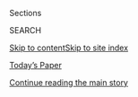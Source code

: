 <div id="app">

<div>

<div class="NYTAppHideMasthead css-1r6wvpq e1suatyy0">

<div class="section css-ui9rw0 e1suatyy2">

<div class="css-eph4ug er09x8g0">

<div class="css-6n7j50">

</div>

<span class="css-1dv1kvn">Sections</span>

<div class="css-10488qs">

<span class="css-1dv1kvn">SEARCH</span>

</div>

[Skip to content](#site-content)[Skip to site
index](#site-index)

</div>

<div class="css-10698na e1huz5gh0">

</div>

</div>

<div id="masthead-bar-one" class="section hasLinks css-15hmgas e1csuq9d3">

<div class="css-uqyvli e1csuq9d0">

</div>

<div class="css-1uqjmks e1csuq9d1">

</div>

<div class="css-9e9ivx">

[](https://myaccount.nytimes.com/auth/login?response_type=cookie&client_id=vi)

</div>

<div class="css-1bvtpon e1csuq9d2">

[Today’s Paper](https://www.nytimes.com/section/todayspaper)

</div>

</div>

</div>

</div>

<div data-aria-hidden="false">

<div id="site-content" data-role="main">

<div id="top-wrapper" class="css-15p45cc eaca97t0" type="top">

<div id="top-slug" class="css-19x0jxb eaca97t1" hidden="">

Advertisement

</div>

[Continue reading the main
story](#after-top)

<div class="ad top-wrapper" style="text-align:center;height:100%;display:block;min-height:90px">

<div id="top" class="place-ad" data-position="top" data-size-key="top">

</div>

</div>

<div id="after-top">

</div>

</div>

<div id="byline" class="section css-15h4p1b e9abtgs0">

<div class="css-1j21atc e1svk9qx1">

<div class="css-nfcc9b e1svk9qx3">

<div class="css-vl9dhg e1svk9qx5">

<div class="css-1nrhkj6 e1svk9qx6">

# Gia Kourlas

</div>

## <span></span>

Gia Kourlas is the dance critic of The New York Times.

</div>

</div>

</div>

<div>

<div id="mid1-wrapper" class="css-1mn4oms eaca97t0" type="rank">

<div id="mid1-slug" class="css-1tag3rd eaca97t1">

Advertisement

</div>

[Continue reading the main
story](#after-mid1)

<div id="mid1" class="ad mid1-wrapper" style="text-align:center;height:100%;display:block">

</div>

<div id="after-mid1">

</div>

</div>

</div>

<div class="css-185go5a e1o5byef0">

<div class="css-15cbhtu">

  - [Latest](#stream-panel)
  - <span class="css-6n7j50">Search</span>
    <div class="control">
    <div class="label-container css-1dv1kvn">
    Search
    </div>
    <div class="css-wm4t3d">
    **<span id="clear-search-input" class="css-1dv1kvn">Clear this text
    input</span>
    </div>
    </div>
    <span class="css-1iovbfw"></span>

<div id="stream-panel" class="section css-8msx5b e1jz0cab1">

<div class="css-13mho3u">

1.  
    
    <div class="css-1cp3ece">
    
    <div class="css-1l4spti">
    
    [](/2020/07/31/arts/music/beyonce-black-is-king.html)
    
    <div class="css-79elbk">
    
    ![](https://static01.nyt.com/images/2020/08/03/arts/31beyonce7/31beyonce7-thumbWide.jpg?quality=75&auto=webp&disable=upscale)
    
    </div>
    
    ## Beyoncé’s ‘Black Is King’: Let’s Discuss
    
    Six critics on the visual album rooted in her “Lion King”-inspired
    record “The Gift,” a grand statement of African-diaspora pride and
    creative power.
    
    <div class="css-1nqbnmb ea5icrr0">
    
    By <span class="css-1n7hynb">Jason Farago, Vanessa Friedman, Gia
    Kourlas, Wesley Morris, Jon Pareles <span>and</span> Salamishah
    Tillet</span>
    
    </div>
    
    </div>
    
    <div class="css-1lc2l26 e1xfvim33">
    
    </div>
    
    </div>

2.  
    
    <div class="css-1cp3ece">
    
    <div class="css-1l4spti">
    
    [](/2020/07/28/arts/dance/beach-sessions-rockaway-tiktok.html)
    
    <div class="css-79elbk">
    
    ![](https://static01.nyt.com/images/2020/07/29/arts/28beach-sessions-1/28beach-sessions-1-thumbWide.jpg?quality=75&auto=webp&disable=upscale)
    
    </div>
    
    ## Trading Sand and Sea for TikTok Challenges
    
    This year Beach Sessions, the annual series at Rockaway Beach, will
    be dance challenges using scores created by contemporary
    choreographers.
    
    <div class="css-1nqbnmb ea5icrr0">
    
    By <span class="css-1n7hynb">Gia
    Kourlas</span>
    
    </div>
    
    </div>
    
    <div class="css-1lc2l26 e1xfvim33">
    
    </div>
    
    </div>

3.  
    
    <div class="css-1cp3ece">
    
    <div class="css-1l4spti">
    
    [](/2020/07/24/arts/dance/safety-protocols-dance-coronavirus.html)
    
    <div class="css-79elbk">
    
    ![](https://static01.nyt.com/images/2020/07/25/arts/24dancing-opening-1/24dancing-opening-1-thumbWide.png?quality=75&auto=webp&disable=upscale)
    
    </div>
    
    ### <span class="css-m70j1g">Critic’s Notebook</span>
    
    ## There’s No Social Distancing for Dancers. How Can the Show Go On?
    
    Dance, perhaps more than other disciplines, faces an uphill battle
    with the challenges presented by Covid-19. Our critic votes for
    patience.
    
    <div class="css-1nqbnmb ea5icrr0">
    
    By <span class="css-1n7hynb">Gia
    Kourlas</span>
    
    </div>
    
    </div>
    
    <div class="css-1lc2l26 e1xfvim33">
    
    </div>
    
    </div>

4.  
    
    <div class="css-1cp3ece">
    
    <div class="css-1l4spti">
    
    [](/2020/07/24/arts/dance/jason-rodriguez-vogue-pose.html)
    
    <div class="css-79elbk">
    
    ![](https://static01.nyt.com/images/2020/07/26/arts/26JASON-RODRIGUEZ-1/26JASON-RODRIGUEZ-1-thumbWide.jpg?quality=75&auto=webp&disable=upscale)
    
    </div>
    
    ### <span class="css-m70j1g">\#SpeakingIndAnce</span>
    
    ## Jason Rodriguez’s Vogue Family Values: Positivity, Trust, Love
    
    The dancer and choreographer strives to empower a generation: “If
    you’re not expressing your most confident self, you’re not voguing.”
    
    <div class="css-1nqbnmb ea5icrr0">
    
    By <span class="css-1n7hynb">Gia
    Kourlas</span>
    
    </div>
    
    </div>
    
    <div class="css-1lc2l26 e1xfvim33">
    
    </div>
    
    </div>

5.  
    
    <div class="css-1cp3ece">
    
    <div class="css-1l4spti">
    
    [](/2020/07/07/arts/dance/school-of-american-ballet-workshop-performances.html)
    
    <div class="css-79elbk">
    
    ![](https://static01.nyt.com/images/2020/07/08/arts/07virtual-SAB-1/07virtual-SAB-1-thumbWide.jpg?quality=75&auto=webp&disable=upscale)
    
    </div>
    
    ## School of American Ballet’s Gutsy Kids: ‘They Just Have to Dance’
    
    The school is swapping its Workshop Performances for a stream of
    past treasures. It’s a chance to rewatch (and rewind).
    
    <div class="css-1nqbnmb ea5icrr0">
    
    By <span class="css-1n7hynb">Gia
    Kourlas</span>
    
    </div>
    
    </div>
    
    <div class="css-1lc2l26 e1xfvim33">
    
    </div>
    
    </div>

6.  
    
    <div class="css-1cp3ece">
    
    <div class="css-1l4spti">
    
    [](/2020/06/30/arts/dance/haim-dance-videos.html)
    
    <div class="css-79elbk">
    
    ![](https://static01.nyt.com/images/2020/07/01/arts/30haim-dancing-1/30haim-dancing-1-thumbWide.jpg?quality=75&auto=webp&disable=upscale)
    
    </div>
    
    ## Moving the Haim Way: ‘We Love Feeling in Our Bodies’
    
    The Haim sisters are great at walking. Now, get ready to see them
    run. The band’s new album, “Women in Music Pt. III,” keeps up the
    dancing beat.
    
    <div class="css-1nqbnmb ea5icrr0">
    
    By <span class="css-1n7hynb">Gia
    Kourlas</span>
    
    </div>
    
    </div>
    
    <div class="css-1lc2l26 e1xfvim33">
    
    </div>
    
    </div>

7.  
    
    <div class="css-1cp3ece">
    
    <div class="css-1l4spti">
    
    [](/2020/06/23/arts/dance/silas-farley-new-york-city-ballet.html)
    
    <div class="css-79elbk">
    
    ![](https://static01.nyt.com/images/2020/06/24/arts/23silas-farley-1/23silas-farley-1-thumbWide-v2.jpg?quality=75&auto=webp&disable=upscale)
    
    </div>
    
    ## Retiring From Ballet at 26? Dancing Can Get You Only So Far
    
    Silas Farley, of New York City Ballet, takes his next steps. His
    goal? “To become a leader in a really substantive way in the art
    form.”
    
    <div class="css-1nqbnmb ea5icrr0">
    
    By <span class="css-1n7hynb">Gia
    Kourlas</span>
    
    </div>
    
    </div>
    
    <div class="css-1lc2l26 e1xfvim33">
    
    </div>
    
    </div>

8.  
    
    <div class="css-1cp3ece">
    
    <div class="css-1l4spti">
    
    [](/2020/06/21/arts/dance/sally-banes-dead.html)
    
    <div class="css-79elbk">
    
    ![](https://static01.nyt.com/images/2020/06/22/obituaries/22Banes1/22Banes1-thumbWide-v4.jpg?quality=75&auto=webp&disable=upscale)
    
    </div>
    
    ## Sally Banes, Distinguished Dance Critic and Historian, Dies at 69
    
    Her writing paired a vivid and inquisitive approach with a lack of
    agenda and a belief that dance was a crucial part of cultural
    history.
    
    <div class="css-1nqbnmb ea5icrr0">
    
    By <span class="css-1n7hynb">Gia
    Kourlas</span>
    
    </div>
    
    </div>
    
    <div class="css-1lc2l26 e1xfvim33">
    
    </div>
    
    </div>

9.  
    
    <div class="css-1cp3ece">
    
    <div class="css-1l4spti">
    
    [](/2020/06/17/arts/dance/alonzo-king-lines.html)
    
    <div class="css-79elbk">
    
    ![](https://static01.nyt.com/images/2020/06/21/arts/21KING1/merlin_173426205_97915267-bc26-4e99-9903-d6066c423730-thumbWide.jpg?quality=75&auto=webp&disable=upscale)
    
    </div>
    
    ## Note to Dancers: ‘Drop Your Self-Consciousness’ and Get Into It
    
    In a series of videos, the choreographer Alonzo King instructs
    performers to play with the natural world. “Let’s use the wind
    instead of ignoring it.”
    
    <div class="css-1nqbnmb ea5icrr0">
    
    By <span class="css-1n7hynb">Gia
    Kourlas</span>
    
    </div>
    
    </div>
    
    <div class="css-1lc2l26 e1xfvim33">
    
    </div>
    
    </div>

10. 
    
    <div class="css-1cp3ece">
    
    <div class="css-1l4spti">
    
    [](/2020/06/16/arts/dance/martha-graham-immediate-tragedy-virus.html)
    
    <div class="css-79elbk">
    
    ![](https://static01.nyt.com/images/2020/06/17/arts/16graham-tragedy-11/merlin_173442438_615ccd87-7426-4fb3-950b-e267e2dfe79d-thumbWide.jpg?quality=75&auto=webp&disable=upscale)
    
    </div>
    
    ## ‘If I Was Martha, What Would I Do?’ For One, Stay Upright
    
    The Martha Graham Dance Company has reimagined a lost 1937 solo,
    inspired by the Spanish Civil War, for the digital world.
    
    <div class="css-1nqbnmb ea5icrr0">
    
    By <span class="css-1n7hynb">Gia Kourlas</span>
    
    </div>
    
    </div>
    
    <div class="css-1lc2l26 e1xfvim33">
    
    </div>
    
    </div>

<div class="css-13mho3u">

<div class="css-1t62hi8">

<div class="css-1stvaey">

Show
More

<div>

<div style="border:0;clip:rect(0 0 0 0);height:1px;margin:-1px;overflow:hidden;white-space:nowrap;padding:0;width:1px;position:absolute" data-role="log" data-aria-live="assertive">

</div>

<div style="border:0;clip:rect(0 0 0 0);height:1px;margin:-1px;overflow:hidden;white-space:nowrap;padding:0;width:1px;position:absolute" data-role="log" data-aria-live="assertive">

</div>

<div style="border:0;clip:rect(0 0 0 0);height:1px;margin:-1px;overflow:hidden;white-space:nowrap;padding:0;width:1px;position:absolute" data-role="log" data-aria-live="polite">

</div>

<div style="border:0;clip:rect(0 0 0 0);height:1px;margin:-1px;overflow:hidden;white-space:nowrap;padding:0;width:1px;position:absolute" data-role="log" data-aria-live="polite">

</div>

</div>

</div>

</div>

</div>

</div>

<div class="css-g6hk37 supplemental">

<div id="mid2-wrapper" class="css-10wkyv7 eaca97t0" type="lede">

<div id="mid2-slug" class="css-1tag3rd eaca97t1">

Advertisement

</div>

[Continue reading the main
story](#after-mid2)

<div id="mid2" class="ad mid2-wrapper" style="text-align:center;height:100%;display:block;min-height:250px">

</div>

<div id="after-mid2">

</div>

</div>

</div>

</div>

</div>

</div>

</div>

</div>

## Site Index

<div>

</div>

## Site Information Navigation

  - [© <span>2020</span> <span>The New York Times
    Company</span>](https://help.nytimes.com/hc/en-us/articles/115014792127-Copyright-notice)

<!-- end list -->

  - [NYTCo](https://www.nytco.com/)
  - [Contact
    Us](https://help.nytimes.com/hc/en-us/articles/115015385887-Contact-Us)
  - [Work with us](https://www.nytco.com/careers/)
  - [Advertise](https://nytmediakit.com/)
  - [T Brand Studio](http://www.tbrandstudio.com/)
  - [Your Ad
    Choices](https://www.nytimes.com/privacy/cookie-policy#how-do-i-manage-trackers)
  - [Privacy](https://www.nytimes.com/privacy)
  - [Terms of
    Service](https://help.nytimes.com/hc/en-us/articles/115014893428-Terms-of-service)
  - [Terms of
    Sale](https://help.nytimes.com/hc/en-us/articles/115014893968-Terms-of-sale)
  - [Site
    Map](https://spiderbites.nytimes.com)
  - [Help](https://help.nytimes.com/hc/en-us)
  - [Subscriptions](https://www.nytimes.com/subscription?campaignId=37WXW)

</div>

</div>
